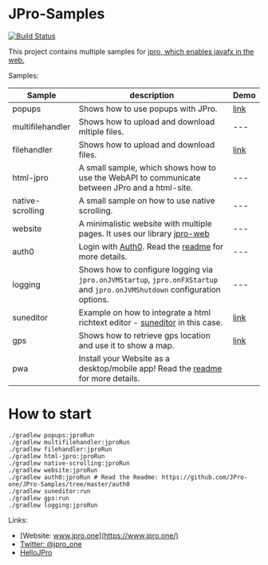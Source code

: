 # JPro-Samples

[![Build Status](https://travis-ci.com/JPro-one/JPro-Samples.svg?branch=master)](https://travis-ci.com/JPro-one/JPro-Samples)

This project contains multiple samples for [jpro, which enables javafx in the web.](https://www.jpro.one/)


Samples:


| Sample           | description                                                                                                                                 | Demo                                                                     |
|------------------|---------------------------------------------------------------------------------------------------------------------------------------------|--------------------------------------------------------------------------|
| popups           | Shows how to use popups with JPro.                                                                                                          | [link](https://www.jfx-ensemble.com/sample/jpro-samples/PopupsApp)       |
| multifilehandler | Shows how to upload and download mltiple files.                                                                                             | ---                                                                      |
| filehandler      | Shows how to upload and download files.                                                                                                     | [link](https://www.jfx-ensemble.com/sample/jpro-samples/FileHandlerApp)  |
| html-jpro        | A small sample, which shows how to use the WebAPI to communicate between JPro and a html-site.                                              | ---                                                                      |
| native-scrolling | A small sample on how to use native scrolling.                                                                                              | ---                                                                      |
| website          | A minimalistic website with multiple pages. It uses our library [jpro-web](https://github.com/Sandec/jpro-web)                              | ---                                                                      |
| auth0            | Login with [Auth0](https://auth0.com/). Read the [readme](https://github.com/JPro-one/JPro-Samples/tree/master/auth0) for more details.     | ---                                                                      |
| logging          | Shows how to configure logging via `jpro.onJVMStartup`, `jpro.onFXStartup` and `jpro.onJVMShutdown` configuration options.                  | ---                                                                      |
| suneditor        | Example on how to integrate a html richtext editor - [suneditor]() in this case.                                                            | [link](https://www.jfx-ensemble.com/sample/jpro-samples/JPro_Suneditor)  |
| gps              | Shows how to retrieve gps location and use it to show a map.                                                                                | [link](https://www.jfx-ensemble.co/sample/jpro-samples/JPro_GeoLocation) |
| pwa              | Install your Website as a desktop/mobile app! Read the [readme](https://github.com/JPro-one/JPro-Samples/tree/master/pwa) for more details. |                                                                          |

# How to start #

```
./gradlew popups:jproRun
./gradlew multifilehandler:jproRun
./gradlew filehandler:jproRun
./gradlew html-jpro:jproRun
./gradlew native-scrolling:jproRun
./gradlew website:jproRun
./gradlew auth0:jproRun # Read the Readme: https://github.com/JPro-one/JPro-Samples/tree/master/auth0
./gradlew suneditor:run
./gradlew gps:run
./gradlew logging:jproRun
```



Links:
 * [Website: www.jpro.one](https://www.jpro.one/) 
 * [Twitter: @jpro_one](https://twitter.com/jpro_one)
 * [HelloJPro](https://github.com/jpro-one/HelloJPro)

